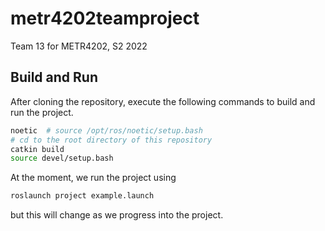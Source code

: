 # metr4202teamproject
Team 13 for METR4202, S2 2022

## Build and Run
After cloning the repository, execute the following commands to build and run the project.
```bash
noetic  # source /opt/ros/noetic/setup.bash
# cd to the root directory of this repository
catkin build
source devel/setup.bash
```

At the moment, we run the project using
```bash
roslaunch project example.launch
```
but this will change as we progress into the project.
